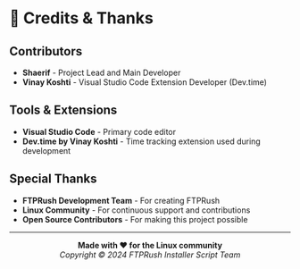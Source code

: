 # 🙏 Credits & Thanks

## Contributors
- **Shaerif** - Project Lead and Main Developer
- **Vinay Koshti** - Visual Studio Code Extension Developer (Dev.time)

## Tools & Extensions
- **Visual Studio Code** - Primary code editor
- **Dev.time by Vinay Koshti** - Time tracking extension used during development

## Special Thanks
- **FTPRush Development Team** - For creating FTPRush
- **Linux Community** - For continuous support and contributions
- **Open Source Contributors** - For making this project possible


---

<p align="center">
<b>Made with ❤️ for the Linux community</b><br>
<i>Copyright © 2024 FTPRush Installer Script Team</i>
</p>
